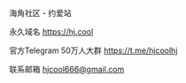 海角社区 - 约爱站

永久域名 https://hj.cool

官方Telegram 50万人大群
https://t.me/hjcoolhj

联系邮箱 hjcool666@gmail.com
